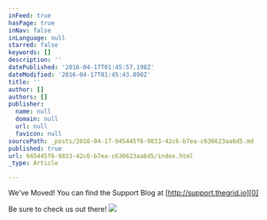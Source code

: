 ```yaml
---
inFeed: true
hasPage: true
inNav: false
inLanguage: null
starred: false
keywords: []
description: ''
datePublished: '2016-04-17T01:45:57.198Z'
dateModified: '2016-04-17T01:45:43.890Z'
title: ''
author: []
authors: []
publisher:
  name: null
  domain: null
  url: null
  favicon: null
sourcePath: _posts/2016-04-17-945445f6-9833-42c6-b7ea-c636623aa6d5.md
published: true
url: 945445f6-9833-42c6-b7ea-c636623aa6d5/index.html
_type: Article

---
```

We've Moved! You can find the Support Blog at [http://support.thegrid.io][0]

Be sure to check us out there!
![](https://the-grid-user-content.s3-us-west-2.amazonaws.com/ee4364c6-8fbb-4c0e-a39f-7cafe1ce3206.jpg)

[0]: http://support.thegrid.io/